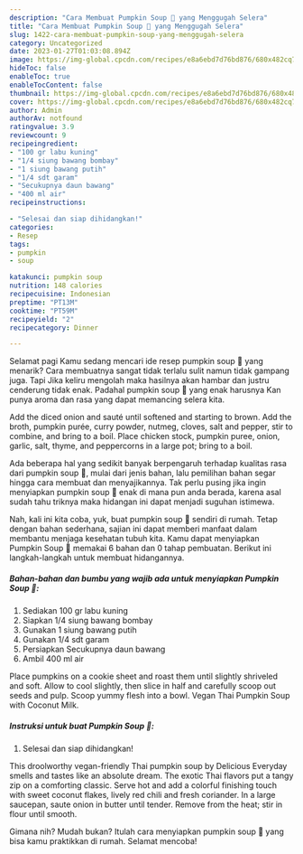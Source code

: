 ```yaml
---
description: "Cara Membuat Pumpkin Soup 🍜 yang Menggugah Selera"
title: "Cara Membuat Pumpkin Soup 🍜 yang Menggugah Selera"
slug: 1422-cara-membuat-pumpkin-soup-yang-menggugah-selera
category: Uncategorized
date: 2023-01-27T01:03:08.894Z
image: https://img-global.cpcdn.com/recipes/e8a6ebd7d76bd876/680x482cq70/pumpkin-soup-foto-resep-utama.jpg
hideToc: false
enableToc: true
enableTocContent: false
thumbnail: https://img-global.cpcdn.com/recipes/e8a6ebd7d76bd876/680x482cq70/pumpkin-soup-foto-resep-utama.jpg
cover: https://img-global.cpcdn.com/recipes/e8a6ebd7d76bd876/680x482cq70/pumpkin-soup-foto-resep-utama.jpg
author: Admin
authorAv: notfound
ratingvalue: 3.9
reviewcount: 9
recipeingredient:
- "100 gr labu kuning"
- "1/4 siung bawang bombay"
- "1 siung bawang putih"
- "1/4 sdt garam"
- "Secukupnya daun bawang"
- "400 ml air"
recipeinstructions:

- "Selesai dan siap dihidangkan!"
categories:
- Resep
tags:
- pumpkin
- soup

katakunci: pumpkin soup 
nutrition: 148 calories
recipecuisine: Indonesian
preptime: "PT13M"
cooktime: "PT59M"
recipeyield: "2"
recipecategory: Dinner

---
```



Selamat pagi Kamu sedang mencari ide resep pumpkin soup 🍜 yang menarik? Cara membuatnya sangat tidak terlalu sulit namun tidak gampang juga. Tapi Jika keliru mengolah maka hasilnya akan hambar dan justru cenderung tidak enak. Padahal pumpkin soup 🍜 yang enak harusnya Kan punya aroma dan rasa yang dapat memancing selera kita.


Add the diced onion and sauté until softened and starting to brown. Add the broth, pumpkin purée, curry powder, nutmeg, cloves, salt and pepper, stir to combine, and bring to a boil. Place chicken stock, pumpkin puree, onion, garlic, salt, thyme, and peppercorns in a large pot; bring to a boil.

Ada beberapa hal yang sedikit banyak berpengaruh terhadap kualitas rasa dari pumpkin soup 🍜, mulai dari jenis bahan, lalu pemilihan bahan segar hingga cara membuat dan menyajikannya. Tak perlu pusing jika ingin menyiapkan pumpkin soup 🍜 enak di mana pun anda berada, karena asal sudah tahu triknya maka hidangan ini dapat menjadi suguhan istimewa.


Nah, kali ini kita coba, yuk, buat pumpkin soup 🍜 sendiri di rumah. Tetap dengan bahan sederhana, sajian ini dapat memberi manfaat dalam membantu menjaga kesehatan tubuh kita. Kamu dapat menyiapkan Pumpkin Soup 🍜 memakai 6 bahan dan 0 tahap pembuatan. Berikut ini langkah-langkah untuk membuat hidangannya.

<!--inarticleads1-->

##### Bahan-bahan dan bumbu yang wajib ada untuk menyiapkan Pumpkin Soup 🍜:

1. Sediakan 100 gr labu kuning
1. Siapkan 1/4 siung bawang bombay
1. Gunakan 1 siung bawang putih
1. Gunakan 1/4 sdt garam
1. Persiapkan Secukupnya daun bawang
1. Ambil 400 ml air


Place pumpkins on a cookie sheet and roast them until slightly shriveled and soft. Allow to cool slightly, then slice in half and carefully scoop out seeds and pulp. Scoop yummy flesh into a bowl. Vegan Thai Pumpkin Soup with Coconut Milk. 

<!--inarticleads2-->

##### Instruksi untuk buat Pumpkin Soup 🍜:


1. Selesai dan siap dihidangkan!

This droolworthy vegan-friendly Thai pumpkin soup by Delicious Everyday smells and tastes like an absolute dream. The exotic Thai flavors put a tangy zip on a comforting classic. Serve hot and add a colorful finishing touch with sweet coconut flakes, lively red chili and fresh coriander. In a large saucepan, saute onion in butter until tender. Remove from the heat; stir in flour until smooth. 

Gimana nih? Mudah bukan? Itulah cara menyiapkan pumpkin soup 🍜 yang bisa kamu praktikkan di rumah. Selamat mencoba!
